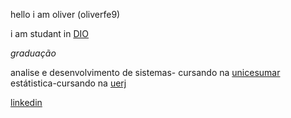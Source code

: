 hello i am oliver (oliverfe9)

i am studant in  [DIO](https://www.dio.me/)

*graduação*

analise e desenvolvimento de sistemas- cursando na [unicesumar](https://www.unicesumar.edu.br/)
estátistica-cursando na [uerj](https://www.uerj.br/)

[linkedin](https://www.linkedin.com/in/oliver-f-751bb6107/)
